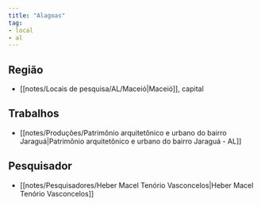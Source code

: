 ```yaml
---
title: "Alagoas"
tag:
- local
- al
---
```


## Região
- [[notes/Locais de pesquisa/AL/Maceió|Maceió]], capital 

## Trabalhos
- [[notes/Produções/Patrimônio arquitetônico e urbano do bairro Jaraguá|Patrimônio arquitetônico e urbano do bairro Jaraguá - AL]]

## Pesquisador
- [[notes/Pesquisadores/Heber Macel Tenório Vasconcelos|Heber Macel Tenório Vasconcelos]]
